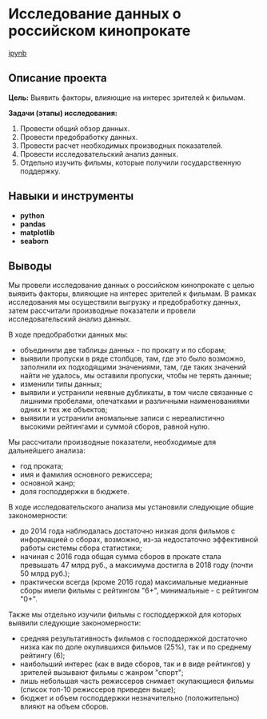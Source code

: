 # Исследование данных о российском кинопрокате

[ipynb](movies_database.ipynb)

## Описание проекта

**Цель:** Выявить факторы, влияющие на интерес зрителей к фильмам.

**Задачи (этапы) исследования:**
1. Провести общий обзор данных.
2. Провести предобработку данных.
3. Провести расчет необходимых производных показателей.
4. Провести исследовательский анализ данных.
5. Отдельно изучить фильмы, которые получили государственную поддержку.

## Навыки и инструменты

- **python**
- **pandas**
- **matplotlib**
- **seaborn**

## Выводы

Мы провели исследование данных о российском кинопрокате с целью выявить факторы, влияющие на интерес зрителей к фильмам.
В рамках исследования мы осуществили выгрузку и предобработку данных, затем рассчитали производные показатели и провели исследовательский анализ данных.

В ходе предобработки данных мы:
- объединили две таблицы данных - по прокату и по сборам;
- выявили пропуски в ряде столбцов, там, где это было возможно, заполнили их подходящими значениями, там, где таких значений найти не удалось, мы оставили пропуски, чтобы не терять данные;
- изменили типы данных;
- выявили и устранили неявные дубликаты, в том числе связанные с лишними пробелами, опечатками и различными наименованиями одних и тех же объектов;
- выявили и устранили аномальные записи с нереалистично высокими рейтингами и суммой сборов, равной нулю.

Мы рассчитали производные показатели, необходимые для дальнейшего анализа:
- год проката;
- имя и фамилия основного режиссера;
- основной жанр;
- доля господдержки в бюджете.

В ходе исследовательского анализа мы установили следующие общие закономерности:
- до 2014 года наблюдалась достаточно низкая доля фильмов с информацией о сборах, возможно, из-за недостаточно эффективной работы системы сбора статистики;
- начиная с 2016 года общая сумма сборов в прокате стала превышать 47 млрд руб., а максимума достигла в 2018 году (почти 50 млрд руб.);
- практически всегда (кроме 2016 года) максимальные медианные сборы имели фильмы с рейтингом "6+", минимальные - с рейтингом "0+".

Также мы отдельно изучили фильмы с господдержкой для которых выявили следующие закономерности:
- средняя результативность фильмов с господдержкой достаточно низка как по доле окупившихся фильмов (25%), так и по среднему рейтингу (6);
- наибольший интерес (как в виде сборов, так и в виде рейтингов) у зрителей вызывают фильмы с жанром "спорт";
- лишь небольшая часть режиссеров снимает окупающиеся фильмы (список топ-10 режиссеров приведен выше);
- бюджет и объем господдержки незначительно (положительно) влияют на объем сборов.

